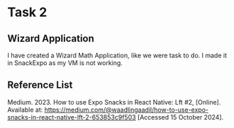 # Task 2 #

## Wizard Application ##

I have created a Wizard Math Application, like we were task to do. I made it in SnackExpo as my VM is not working.

## Reference List ##

Medium. 2023. How to use Expo Snacks in React Native: Lft #2, [Online]. Available at: https://medium.com/@waadlingaadil/how-to-use-expo-snacks-in-react-native-lft-2-653853c9f503 [Accessed 15 October 2024].
